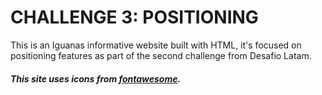 # **CHALLENGE 3: POSITIONING**

This is an Iguanas informative website built with HTML, it's focused on positioning features as part of the second challenge from Desafio Latam.

##### This site uses icons from [fontawesome](https://fontawesome.com/).
